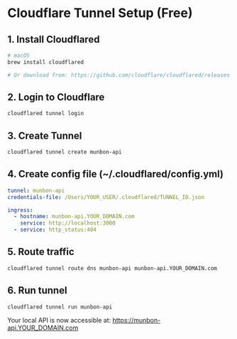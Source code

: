 # Cloudflare Tunnel Setup (Free)

## 1. Install Cloudflared
```bash
# macOS
brew install cloudflared

# Or download from: https://github.com/cloudflare/cloudflared/releases
```

## 2. Login to Cloudflare
```bash
cloudflared tunnel login
```

## 3. Create Tunnel
```bash
cloudflared tunnel create munbon-api
```

## 4. Create config file (~/.cloudflared/config.yml)
```yaml
tunnel: munbon-api
credentials-file: /Users/YOUR_USER/.cloudflared/TUNNEL_ID.json

ingress:
  - hostname: munbon-api.YOUR_DOMAIN.com
    service: http://localhost:3000
  - service: http_status:404
```

## 5. Route traffic
```bash
cloudflared tunnel route dns munbon-api munbon-api.YOUR_DOMAIN.com
```

## 6. Run tunnel
```bash
cloudflared tunnel run munbon-api
```

Your local API is now accessible at: https://munbon-api.YOUR_DOMAIN.com
